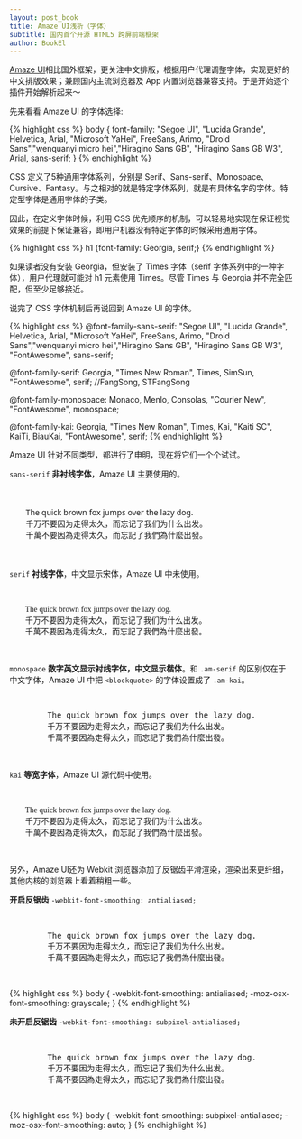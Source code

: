 ```yaml
---
layout: post_book
title: Amaze UI浅析（字体）
subtitle: 国内首个开源 HTML5 跨屏前端框架
author: BookEl
---
```


<style>
    .font-family-sans-serif{
        font-family: "Segoe UI", "Lucida Grande", Helvetica, Arial, "Microsoft YaHei", FreeSans, Arimo, "Droid Sans","wenquanyi micro hei","Hiragino Sans GB", "Hiragino Sans GB W3", "FontAwesome", sans-serif;
    }
    .font-family-serif {
        font-family: Georgia, "Times New Roman", Times, SimSun, "FontAwesome", serif;
    }
    .font-family-monospace {
        font-family: Monaco, Menlo, Consolas, "Courier New", "FontAwesome", monospace;
    }
    .font-family-kai {
        font-family: Georgia, "Times New Roman", Times, Kai, "Kaiti SC", KaiTi, BiauKai, "FontAwesome", serif;
    }
    .smoothing--on {
         -webkit-font-smoothing: antialiased;
        -moz-osx-font-smoothing: grayscale;
    }
    .smoothing--off {
         -webkit-font-smoothing: subpixel-antialiased;
        -moz-osx-font-smoothing: auto;
    }
</style>

[Amaze UI](http://amazeui.org/)相比国外框架，更关注中文排版，根据用户代理调整字体，实现更好的中文排版效果；兼顾国内主流浏览器及 App 内置浏览器兼容支持。于是开始逐个插件开始解析起来～

先来看看 Amaze UI 的字体选择:

{% highlight css %}
body {
  font-family: "Segoe UI", "Lucida Grande", Helvetica, Arial, "Microsoft YaHei", FreeSans, Arimo, "Droid Sans","wenquanyi micro hei","Hiragino Sans GB", "Hiragino Sans GB W3", Arial, sans-serif;
}
{% endhighlight %}

CSS 定义了5种通用字体系列，分别是 Serif、Sans-serif、Monospace、Cursive、Fantasy。与之相对的就是特定字体系列，就是有具体名字的字体。特定型字体是通用字体的子类。

因此，在定义字体时候，利用 CSS 优先顺序的机制，可以轻易地实现在保证视觉效果的前提下保证兼容，即用户机器没有特定字体的时候采用通用字体。

{% highlight css %}
h1 {font-family: Georgia, serif;}
{% endhighlight %}

如果读者没有安装 Georgia，但安装了 Times 字体（serif 字体系列中的一种字体），用户代理就可能对 h1 元素使用 Times。尽管 Times 与 Georgia 并不完全匹配，但至少足够接近。

说完了 CSS 字体机制后再说回到 Amaze UI 的字体。

{% highlight css %}
@font-family-sans-serif: "Segoe UI", "Lucida Grande", Helvetica, Arial, "Microsoft YaHei", FreeSans, Arimo, "Droid Sans","wenquanyi micro hei","Hiragino Sans GB", "Hiragino Sans GB W3", "FontAwesome", sans-serif;

@font-family-serif: Georgia, "Times New Roman", Times, SimSun, "FontAwesome", serif; //FangSong, STFangSong

@font-family-monospace: Monaco, Menlo, Consolas, "Courier New", "FontAwesome", monospace;

@font-family-kai: Georgia, "Times New Roman", Times, Kai, "Kaiti SC", KaiTi, BiauKai, "FontAwesome", serif;
{% endhighlight %}

Amaze UI 针对不同类型，都进行了申明，现在将它们一个个试试。

`sans-serif` **非衬线字体**，Amaze UI 主要使用的。

<pre>
    <div class="font-family-sans-serif">
        The quick brown fox jumps over the lazy dog.
        千万不要因为走得太久，而忘记了我们为什么出发。
        千萬不要因為走得太久，而忘記了我們為什麼出發。
    </div>
</pre>

`serif` **衬线字体**，中文显示宋体，Amaze UI 中未使用。

<pre>
    <div class="font-family-serif">
        The quick brown fox jumps over the lazy dog.
        千万不要因为走得太久，而忘记了我们为什么出发。
        千萬不要因為走得太久，而忘記了我們為什麼出發。
    </div>
</pre>

`monospace` **数字英文显示衬线字体，中文显示楷体**。和 `.am-serif` 的区别仅在于中文字体，Amaze UI 中把 `<blockquote>` 的字体设置成了 `.am-kai`。

<pre>
    <div class="font-family-monospace">
        The quick brown fox jumps over the lazy dog.
        千万不要因为走得太久，而忘记了我们为什么出发。
        千萬不要因為走得太久，而忘記了我們為什麼出發。
    </div>
</pre>

`kai` **等宽字体**，Amaze UI 源代码中使用。

<pre>
    <div class="font-family-kai">
        The quick brown fox jumps over the lazy dog.
        千万不要因为走得太久，而忘记了我们为什么出发。
        千萬不要因為走得太久，而忘記了我們為什麼出發。
    </div>
</pre>

另外，Amaze UI还为 Webkit 浏览器添加了反锯齿平滑渲染，渲染出来更纤细，其他内核的浏览器上看着稍粗一些。

**开启反锯齿** `-webkit-font-smoothing: antialiased;`

<pre>
    <div class="smoothing--on">
        The quick brown fox jumps over the lazy dog.
        千万不要因为走得太久，而忘记了我们为什么出发。
        千萬不要因為走得太久，而忘記了我們為什麼出發。
    </div>
</pre>

{% highlight css %}
body {
   -webkit-font-smoothing: antialiased;
  -moz-osx-font-smoothing: grayscale;
}
{% endhighlight %}

**未开启反锯齿** `-webkit-font-smoothing: subpixel-antialiased;`

<pre>
    <div class="smoothing--off">
        The quick brown fox jumps over the lazy dog.
        千万不要因为走得太久，而忘记了我们为什么出发。
        千萬不要因為走得太久，而忘記了我們為什麼出發。
    </div>
</pre>

{% highlight css %}
body {
   -webkit-font-smoothing: subpixel-antialiased;
  -moz-osx-font-smoothing: auto;
}
{% endhighlight %}

